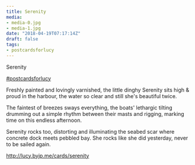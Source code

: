 ```yaml
---
title: Serenity
media:
- media-0.jpg
- media-1.jpg
date: "2018-04-19T07:17:14Z"
draft: false
tags:
- postcardsforlucy
---
```

Serenity

[#postcardsforlucy](/tags/postcardsforlucy)



Freshly painted and lovingly varnished, the little dinghy Serenity sits high & proud in the harbour, the water so clear and still she's beautiful twice.



The faintest of breezes sways everything, the boats' lethargic tilting drumming out a simple rhythm between their masts and rigging, marking time on this endless afternoon.



Serenity rocks too, distorting and illuminating the seabed scar where concrete dock meets pebbled bay. She rocks like she did yesterday, never to be sailed again.



http://lucy.byjp.me/cards/serenity
